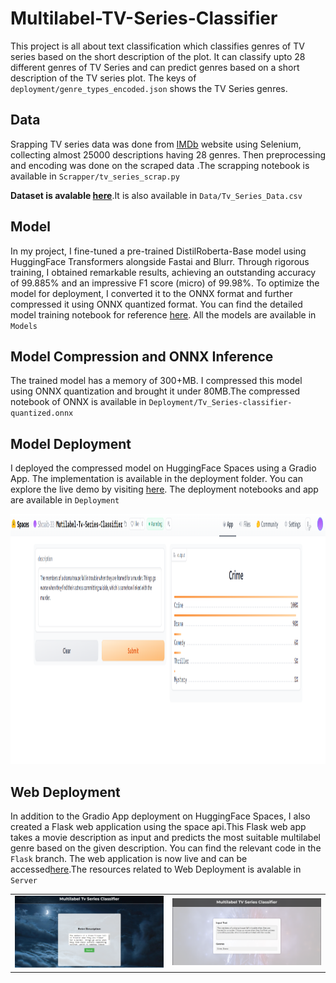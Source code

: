 # Multilabel-TV-Series-Classifier

This project is all about text classification which classifies genres of TV series based on the short description of the plot.
It can classify upto 28  different genres of TV Series and can predict genres based on a short description of the TV series plot.
The keys of `deployment/genre_types_encoded.json` shows the TV Series genres.

## Data

Srapping TV series data was done from [IMDb](https://www.imdb.com/search/title/?title_type=tv_series) website using Selenium, collecting almost 25000 descriptions having 28 genres. Then preprocessing and encoding was done on the scraped data .The scrapping notebook is available in `Scrapper/tv_series_scrap.py`

**Dataset is avalable [here](https://github.com/Shoaib-33/Multilabel-TV-Series-Classifier/tree/main/Data)**.It is also available in `Data/Tv_Series_Data.csv`


## Model


In my project, I fine-tuned a pre-trained DistilRoberta-Base model using HuggingFace Transformers alongside Fastai and Blurr. Through rigorous training, I obtained remarkable results, achieving an outstanding accuracy of 99.885% and an impressive F1 score (micro) of 99.98%. To optimize the model for deployment, I converted it to the ONNX format and further compressed it using ONNX quantized format. You can find the detailed model training notebook for reference [here](https://github.com/Shoaib-33/Multilabel-TV-Series-Classifier/tree/main/Notebooks). All the models are available in `Models`

## Model Compression and ONNX Inference
The trained model has a memory of 300+MB. I compressed this model using ONNX quantization and brought it under 80MB.The compressed notebook of ONNX is available in `Deployment/Tv_Series-classifier-quantized.onnx`

## Model Deployment

I deployed the compressed model on HuggingFace Spaces using a Gradio App. The implementation is available in the deployment folder. You can explore the live demo by visiting [here](https://huggingface.co/spaces/Shoaib-33/Mutilabel-Tv-Series-Classifier). The deployment notebooks and app are available in `Deployment`

<img src = "images/huggingface.png" width="900" height="400">  

## Web Deployment
In addition to the Gradio App deployment on HuggingFace Spaces, I also created a Flask web application using the space api.This Flask web app takes a movie description as input and predicts the most suitable multilabel genre based on the given description. You can find the relevant code in the `Flask` branch. The web application is now live and can be accessed[here](https://multilabel-tv-series-classifier-drg6.onrender.com/).The resources related to Web Deployment is avalable in `Server`

<table>
  <tr>
    <td>
      <img src="images/render1.png" alt="Image 1">
    </td>
    <td>
      <img src="images/render2.png" alt="Image 2">
    </td>
  </tr>
</table>


